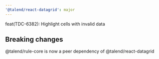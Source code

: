 ```yaml
---
'@talend/react-datagrid': major
---
```


feat(TDC-6382): Highlight cells with invalid data

## Breaking changes

@talend/rule-core is now a peer dependency of @talend/react-datagrid
